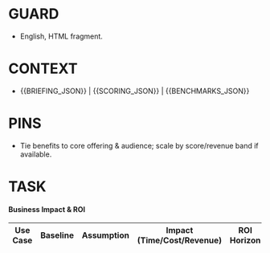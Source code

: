 # GUARD
- English, HTML fragment.

# CONTEXT
- {{BRIEFING_JSON}} | {{SCORING_JSON}} | {{BENCHMARKS_JSON}}

# PINS
- Tie benefits to core offering & audience; scale by score/revenue band if available.

# TASK
<h4>Business Impact & ROI</h4>
<table>
  <thead>
    <tr><th>Use Case</th><th>Baseline</th><th>Assumption</th><th>Impact (Time/Cost/Revenue)</th><th>ROI Horizon</th></tr>
  </thead>
  <tbody></tbody>
</table>
